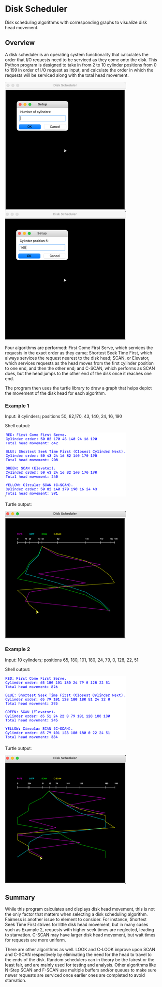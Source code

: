 # Disk Scheduler
Disk scheduling algorithms with corresponding graphs to visualize disk head movement.

## Overview

A disk scheduler is an operating system functionality that calculates the order that I/O requests need to be serviced as they come onto the disk. This Python program is designed to take in from 2 to 10 cylinder positions from 0 to 199 in order of I/O request as input, and calculate the order in which the requests will be serviced along with the total head movement.

<img src="/img/img1.png" width="400"> <img src="/img/img2.png" width="400">

Four algorithms are performed: First Come First Serve, which services the requests in the exact order as they came; Shortest Seek Time First, which always services the request nearest to the disk head; SCAN, or Elevator, which services requests as the head moves from the first cylinder position to one end, and then the other end; and C-SCAN, which performs as SCAN does, but the head jumps to the other end of the disk once it reaches one end.

The program then uses the turtle library to draw a graph that helps depict the movement of the disk head for each algorithm.

### Example 1

Input: 8 cylinders; positions 50, 82,170, 43, 140, 24, 16, 190

Shell output:

<img src="/img/img4.png" width="400"> 

Turtle output:

<img src="/img/img3.png" width="400">

### Example 2

Input: 10 cylinders; positions 65, 180, 101, 180, 24, 79, 0, 128, 22, 51

Shell output:

<img src="/img/img6.png" width="400">

Turtle output:

<img src="/img/img5.png" width="400">

## Summary

While this program calculates and displays disk head movement, this is not the only factor that matters when selecting a disk scheduling algorithm. Fairness is another issue to element to consider. For instance, Shortest Seek Time First strives for little disk head movement, but in many cases such as Example 2, requests with higher seek times are neglected, leading to starvation. C-SCAN may have larger disk head movement, but wait times for requests are more uniform.

There are other algorithms as well. LOOK and C-LOOK improve upon SCAN and C-SCAN respectively by eliminating the need for the head to travel to the ends of the disk. Random schedulers can in theory be the fairest or the least fair, and are mainly used for testing and analysis. Other algorithms like N-Step SCAN and F-SCAN use multiple buffers and/or queues to make sure newer requests are serviced once earlier ones are completed to avoid starvation.

